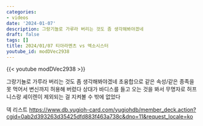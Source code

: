 ```yaml
---
categories:
- videos
date: '2024-01-07'
description: 그랑기뇰로 가루라 버리는 것도 좀 생각해봐야겠네
draft: false
tags: []
title: 2024/01/07 티아라멘츠 vs 엑소시스터
youtube_id: modDVec2938
---
```



{{< youtube modDVec2938 >}}

그랑기뇰로 가루라 버리는 것도 좀 생각해봐야겠네
초융합으로 같은 속성/같은 종족을 못 먹어서 변신까지 허용해 버렸다
상대가 바디스를 들고 오는 것을 봐서 무명자로 허프니스랑 셰이렌이 제외되는 걸 지켜볼 수 밖에 없었다

덱 리스트
https://www.db.yugioh-card.com/yugiohdb/member_deck.action?cgid=0ab2d393263d35425dfd883f463a738c&dno=11&request_locale=ko